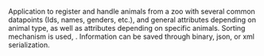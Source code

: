 Application to register and handle animals from a zoo with several common datapoints (Ids, names, genders, etc.), and general attributes depending on animal type, as well as attributes depending on specific animals. Sorting mechanism is used, <IComparable>. Information can be saved through binary, json, or xml serialization.
